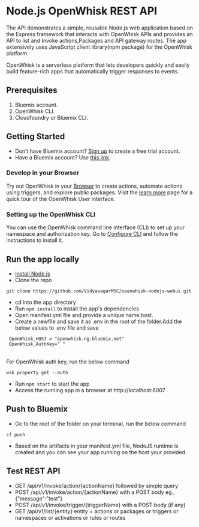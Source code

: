 # Node.js OpenWhisk REST API 

The API demonstrates a simple, reusable Node.js web application based on the Express framework that interacts with OpenWhisk APIs and provides an API to list and Invoke actions,Packages and API gateway routes. The app extensively uses JavaScript client library(npm package) for the OpenWhisk platform.

OpenWhisk is a serverless platform that lets developers quickly and easily build feature-rich apps that automatically trigger responses to events.


## Prerequisites
1. Bluemix account.
2. OpenWhisk CLI.
3. Cloudfoundry or Bluemix CLI.

## Getting Started
- Don’t have Bluemix account? <a title="(Opens in a new tab or window)" href="https://console.ng.bluemix.net/registration/" target="_blank">Sign up</a> to create a free trial account.
- Have a Bluemix account? Use <a title="(Opens in a new tab or window)" href="https://console.ng.bluemix.net/openwhisk/editor" target="_blank">this link</a>.

### Develop in your Browser

Try out OpenWhisk in your [Browser](https://console.ng.bluemix.net/openwhisk/editor) to create actions, automate actions using triggers, and explore public packages. Visit the [learn more](https://console.ng.bluemix.net/openwhisk/learn) page for a quick tour of the OpenWhisk User Interface.

### Setting up the OpenWhisk CLI

You can use the OpenWhisk command line interface (CLI) to set up your namespace and authorization key. Go to [Configure CLI](https://new-console.ng.bluemix.net/openwhisk/cli) and follow the instructions to install it.


## Run the app locally

- [Install Node.js][]
- Clone the repo
```
git clone https://github.com/VidyasagarMSC/openwhisk-nodejs-webui.git
```
- cd into the app directory
- Run `npm install` to install the app's dependencies
- Open manifest.yml file and provide a unique name,host.
- Create a newfile and save it as .env in the root of the folder.Add the below
  values to .env file and save

```
 OpenWhisk_HOST = "openwhisk.ng.bluemix.net"
 OpenWhisk_AuthKey=" "

```
<br>For OpenWhisk auth key, run the below command
```
wsk property get --auth
```
- Run `npm start` to start the app
- Access the running app in a browser at http://localhost:6007
## Push to Bluemix

- Go to the root of the folder on your terminal, run the below command
```
cf push
```
- Based on the artifacts in your manifest.yml file, NodeJS runtime is created and you can see your app running on the host your provided.


## Test REST API
-  GET /api/v1/invoke/action/{actionName} followed by simple query
-  POST /api/v1/invoke/action/{actionName} with a POST body eg., {"message":"test"}
-  POST /api/v1/invoke/trigger/{triggerName} with a POST body (if any)
-  GET /api/v1/list/{entity} entity = actions or packages or triggers or namespaces or activations or rules or routes


[Install Node.js]: https://nodejs.org/en/download/
